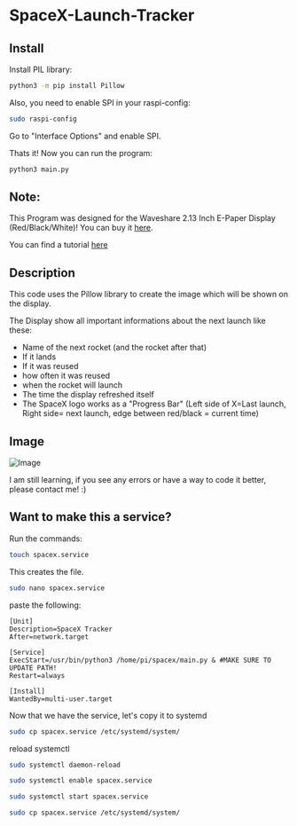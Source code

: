 # SpaceX-Launch-Tracker

## Install

Install PIL library:

```bash
python3 -m pip install Pillow
```

Also, you need to enable SPI in your raspi-config:

```bash
sudo raspi-config
```

Go to "Interface Options" and enable SPI.

Thats it! Now you can run the program:

```bash
python3 main.py
```

## Note:

This Program was designed for the Waveshare 2.13 Inch E-Paper Display (Red/Black/White)!
You can buy it
[here](https://www.waveshare.com/2.13inch-e-paper-hat-b.htm).

You can find a tutorial [here](https://www.electromaker.io/project/view/jonathan357611spacex-launch-tracker)

## Description

This code uses the Pillow library to create the image which will be shown on the display.

The Display show all important informations about the next launch like these:

- Name of the next rocket (and the rocket after that)
- If it lands
- If it was reused
- how often it was reused
- when the rocket will launch
- The time the display refreshed itself
- The SpaceX logo works as a "Progress Bar" (Left side of X=Last launch, Right side= next launch, edge between red/black = current time)

## Image

![Image](https://preview.redd.it/52g9xqpay7371.jpg?width=960&crop=smart&auto=webp&s=07689cdbafba99e23649e644a1e26e3f6d572140)

I am still learning, if you see any errors or have a way to code it better, please contact me! :)

## Want to make this a service?

Run the commands:

```bash
touch spacex.service
```

This creates the file.

```bash
sudo nano spacex.service
```

paste the following:

```
[Unit]
Description=SpaceX Tracker
After=network.target

[Service]
ExecStart=/usr/bin/python3 /home/pi/spacex/main.py & #MAKE SURE TO UPDATE PATH!
Restart=always

[Install]
WantedBy=multi-user.target
```

Now that we have the service, let's copy it to systemd

```bash
sudo cp spacex.service /etc/systemd/system/
```

reload systemctl

```bash
sudo systemctl daemon-reload
```

```bash
sudo systemctl enable spacex.service
```

```bash
sudo systemctl start spacex.service
```

```bash
sudo cp spacex.service /etc/systemd/system/
```

